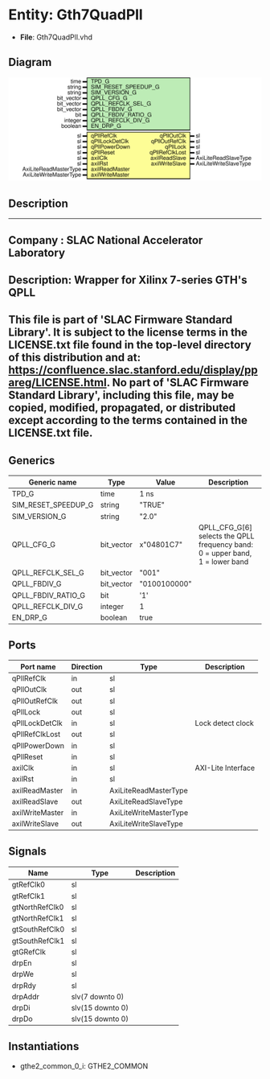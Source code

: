 # Entity: Gth7QuadPll

- **File**: Gth7QuadPll.vhd
## Diagram

![Diagram](Gth7QuadPll.svg "Diagram")
## Description

-----------------------------------------------------------------------------
 Company    : SLAC National Accelerator Laboratory
-----------------------------------------------------------------------------
 Description: Wrapper for Xilinx 7-series GTH's QPLL
-----------------------------------------------------------------------------
 This file is part of 'SLAC Firmware Standard Library'.
 It is subject to the license terms in the LICENSE.txt file found in the
 top-level directory of this distribution and at:
    https://confluence.slac.stanford.edu/display/ppareg/LICENSE.html.
 No part of 'SLAC Firmware Standard Library', including this file,
 may be copied, modified, propagated, or distributed except according to
 the terms contained in the LICENSE.txt file.
-----------------------------------------------------------------------------
## Generics

| Generic name        | Type       | Value        | Description                                                                    |
| ------------------- | ---------- | ------------ | ------------------------------------------------------------------------------ |
| TPD_G               | time       | 1 ns         |                                                                                |
| SIM_RESET_SPEEDUP_G | string     | "TRUE"       |                                                                                |
| SIM_VERSION_G       | string     | "2.0"        |                                                                                |
| QPLL_CFG_G          | bit_vector | x"04801C7"   |  QPLL_CFG_G[6] selects the QPLL frequency band: 0 = upper band, 1 = lower band |
| QPLL_REFCLK_SEL_G   | bit_vector | "001"        |                                                                                |
| QPLL_FBDIV_G        | bit_vector | "0100100000" |                                                                                |
| QPLL_FBDIV_RATIO_G  | bit        | '1'          |                                                                                |
| QPLL_REFCLK_DIV_G   | integer    | 1            |                                                                                |
| EN_DRP_G            | boolean    | true         |                                                                                |
## Ports

| Port name       | Direction | Type                   | Description        |
| --------------- | --------- | ---------------------- | ------------------ |
| qPllRefClk      | in        | sl                     |                    |
| qPllOutClk      | out       | sl                     |                    |
| qPllOutRefClk   | out       | sl                     |                    |
| qPllLock        | out       | sl                     |                    |
| qPllLockDetClk  | in        | sl                     |  Lock detect clock |
| qPllRefClkLost  | out       | sl                     |                    |
| qPllPowerDown   | in        | sl                     |                    |
| qPllReset       | in        | sl                     |                    |
| axilClk         | in        | sl                     | AXI-Lite Interface |
| axilRst         | in        | sl                     |                    |
| axilReadMaster  | in        | AxiLiteReadMasterType  |                    |
| axilReadSlave   | out       | AxiLiteReadSlaveType   |                    |
| axilWriteMaster | in        | AxiLiteWriteMasterType |                    |
| axilWriteSlave  | out       | AxiLiteWriteSlaveType  |                    |
## Signals

| Name           | Type             | Description |
| -------------- | ---------------- | ----------- |
| gtRefClk0      | sl               |             |
| gtRefClk1      | sl               |             |
| gtNorthRefClk0 | sl               |             |
| gtNorthRefClk1 | sl               |             |
| gtSouthRefClk0 | sl               |             |
| gtSouthRefClk1 | sl               |             |
| gtGRefClk      | sl               |             |
| drpEn          | sl               |             |
| drpWe          | sl               |             |
| drpRdy         | sl               |             |
| drpAddr        | slv(7 downto 0)  |             |
| drpDi          | slv(15 downto 0) |             |
| drpDo          | slv(15 downto 0) |             |
## Instantiations

- gthe2_common_0_i: GTHE2_COMMON

